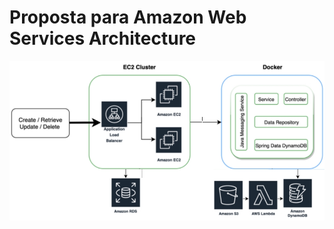 # Proposta para Amazon Web Services Architecture

![Diagrama da aplicação e serviços AWS utilizados](./manage-labs-architecture.jpg)
